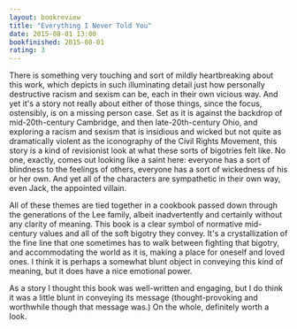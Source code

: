 ```yaml
---
layout: bookreview
title: "Everything I Never Told You"
date: 2015-08-01 13:00
bookfinished: 2015-08-01
rating: 3
---
```


There is something very touching and sort of mildly heartbreaking about this work, which depicts in such illuminating detail just how personally destructive racism and sexism can be, each in their own vicious way.  And yet it's a story not really about either of those things, since the focus, ostensibly, is on a missing person case.  Set as it is against the backdrop of mid-20th-century Cambridge, and then late-20th-century Ohio, and exploring a racism and sexism that is insidious and wicked but not quite as dramatically violent as the iconography of the Civil Rights Movement, this story is a kind of revisionist look at what these sorts of bigotries felt like.  No one, exactly, comes out looking like a saint here: everyone has a sort of blindness to the feelings of others, everyone has a sort of wickedness of his or her own.  And yet all of the characters are sympathetic in their own way, even Jack, the appointed villain.



All of these themes are tied together in a cookbook passed down through the generations of the Lee family, albeit inadvertently and certainly without any clarity of meaning.  This book is a clear symbol of normative mid-century values and all of the soft bigotry they convey.  It's a crystallization of the fine line that one sometimes has to walk between fighting that bigotry, and accommodating the world as it is, making a place for oneself and loved ones.  I think it is perhaps a somewhat blunt object in conveying this kind of meaning, but it does have a nice emotional power.



As a story I thought this book was well-written and engaging, but I do think it was a little blunt in conveying its message (thought-provoking and worthwhile though that message was.)  On the whole, definitely worth a look.